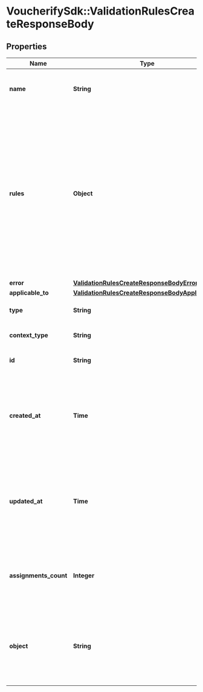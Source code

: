# VoucherifySdk::ValidationRulesCreateResponseBody

## Properties

| Name | Type | Description | Notes |
| ---- | ---- | ----------- | ----- |
| **name** | **String** | Custom, unique name for set of validation rules. | [optional] |
| **rules** | **Object** | Contains all the rule definitions for the validation rule. It is a set of key value pairs representing the rules and logic between the rules. The keys are numbered consecutively beginning from &#x60;1&#x60;. The values are objects containing the rule conditions. | [optional] |
| **error** | [**ValidationRulesCreateResponseBodyError**](ValidationRulesCreateResponseBodyError.md) |  | [optional] |
| **applicable_to** | [**ValidationRulesCreateResponseBodyApplicableTo**](ValidationRulesCreateResponseBodyApplicableTo.md) |  | [optional] |
| **type** | **String** | Type of validation rule. | [optional][default to &#39;expression&#39;] |
| **context_type** | **String** | Validation rule context type.    | **Context Type** | **Definition** | |:---|:---| | earning_rule.order.paid |  | | earning_rule.custom_event |  | | earning_rule.customer.segment.entered |  | | campaign.discount_coupons |  | | campaign.discount_coupons.discount.apply_to_order |  | | campaign.discount_coupons.discount.apply_to_items |  | | campaign.discount_coupons.discount.apply_to_items_proportionally |  | | campaign.discount_coupons.discount.apply_to_items_proportionally_by_quantity |  | | campaign.discount_coupons.discount.fixed.apply_to_items |  | | campaign.gift_vouchers |  | | campaign.gift_vouchers.gift.apply_to_order |  | | campaign.gift_vouchers.gift.apply_to_items |  | | campaign.referral_program |  | | campaign.referral_program.discount.apply_to_order |  | | campaign.referral_program.discount.apply_to_items |  | | campaign.referral_program.discount.apply_to_items_proportionally |  | | campaign.referral_program.discount.apply_to_items_proportionally_by_quantity |  | | campaign.referral_program.discount.fixed.apply_to_items |  | | campaign.promotion |  | | campaign.promotion.discount.apply_to_order |  | | campaign.promotion.discount.apply_to_items |  | | campaign.promotion.discount.apply_to_items_proportionally |  | | campaign.promotion.discount.apply_to_items_proportionally_by_quantity |  | | campaign.promotion.discount.fixed.apply_to_items |  | | campaign.loyalty_program |  | | campaign.lucky_draw |  | | voucher.discount_voucher |  | | voucher.discount_voucher.discount.apply_to_order |  | | voucher.discount_voucher.discount.apply_to_items |  | | voucher.discount_voucher.discount.apply_to_items_proportionally |  | | voucher.discount_voucher.discount.apply_to_items_proportionally_by_quantity |  | | voucher.discount_voucher.discount.fixed.apply_to_items |  | | voucher.gift_voucher |  | | voucher.gift_voucher.gift.apply_to_order |  | | voucher.gift_voucher.gift.apply_to_items |  | | voucher.loyalty_card |  | | voucher.lucky_draw_code |  | | distribution.custom_event |  | | reward_assignment.pay_with_points |  | | global |  | | [optional][default to &#39;global&#39;] |
| **id** | **String** | Unique validation rule ID. | [optional] |
| **created_at** | **Time** | Timestamp representing the date and time when the validation rule was created. The value is shown in the ISO 8601 format. | [optional] |
| **updated_at** | **Time** | Timestamp representing the date and time when the validation rule was updated. The value is shown in the ISO 8601 format. | [optional] |
| **assignments_count** | **Integer** | The number of instances the validation rule has been assigned to different types of redeemables. | [optional] |
| **object** | **String** | The type of the object represented by JSON. This object stores information about the validation rule. | [optional][default to &#39;validation_rules&#39;] |

